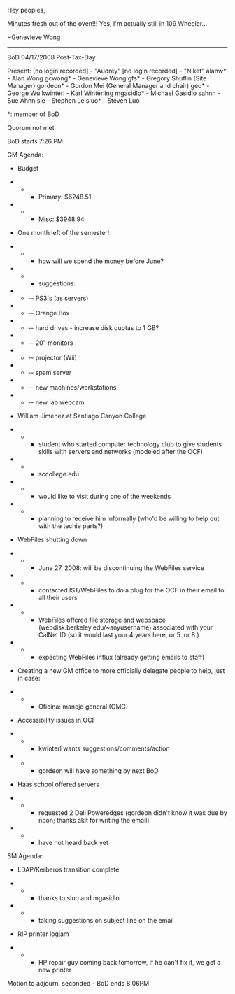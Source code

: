 Hey peoples,

Minutes fresh out of the oven!!!  Yes, I'm actually still in 109 Wheeler...

~Genevieve Wong

- -------------------------------------

BoD 04/17/2008
Post-Tax-Day

Present:
[no login recorded] - "Audrey"
[no login recorded] - "Niket"
alanw* - Alan Wong
gcwong* - Genevieve Wong
gfs* - Gregory Shuflin (Site Manager)
gordeon* - Gordon Mei (General Manager and chair)
geo* - George Wu
kwinterl - Karl Winterling
mgasidlo* - Michael Gasidlo
sahnn - Sue Ahnn
sle - Stephen Le
sluo* - Steven Luo

*: member of BoD

Quorum not met

BoD starts 7:26 PM

GM Agenda:

* Budget
- - - Primary: $6248.51
- - - Misc: $3948.94

* One month left of the semester!
- - - how will we spend the money before June?
- - - suggestions:
- - -- PS3's (as servers)
- - -- Orange Box
- - -- hard drives - increase disk quotas to 1 GB?
- - -- 20" monitors
- - -- projector (Wii)
- - -- spam server
- - -- new machines/workstations
- - -- new lab webcam

* William Jimenez at Santiago Canyon College
- - - student who started computer technology club to give students skills
with servers and networks (modeled after the OCF)
- - - sccollege.edu
- - - would like to visit during one of the weekends
- - - planning to receive him informally (who'd be willing to help out
with the techie parts?)

* WebFiles shutting down
- - - June 27, 2008: will be discontinuing the WebFiles service
- - - contacted IST/WebFiles to do a plug for the OCF in their email to
all their users
- - - WebFiles offered file storage and webspace
(webdisk.berkeley.edu/~anyusername) associated with your CalNet ID (so
it would last your 4 years here, or 5.  or 8.)
- - - expecting WebFiles influx (already getting emails to staff)

* Creating a new GM office to more officially delegate people to help,
just in case:
- - - Oficina: manejo general (OMG)

* Accessibility issues in OCF
- - - kwinterl wants suggestions/comments/action
- - - gordeon will have something by next BoD

* Haas school offered servers
- - - requested 2 Dell Poweredges (gordeon didn't know it was due by noon;
thanks akit for writing the email)
- - - have not heard back yet

SM Agenda:

* LDAP/Kerberos transition complete
- - - thanks to sluo and mgasidlo
- - - taking suggestions on subject line on the email

* RIP printer logjam
- - - HP repair guy coming back tomorrow, if he can't fix it, we get a new
printer

Motion to adjourn, seconded - BoD ends 8:06PM
